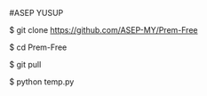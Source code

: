 #ASEP YUSUP


$ git clone https://github.com/ASEP-MY/Prem-Free

$ cd Prem-Free

$ git pull

$ python temp.py
